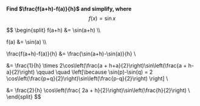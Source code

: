 **Find $\frac{f(a+h)-f(a)}{h}$ and simplify, where** $$f(x)=\sin x$$

$$
\begin{split}
   f(a+h) &= \sin(a+h) \\\\

   f(a) &= \sin(a) \\\\


   \frac{f(a+h)-f(a)}{h} &= \frac{\sin(a+h)-\sin(a)}{h} \\
   
   &= \frac{1}{h} \times 2\cos\left(\frac{a + h+a}{2}\right)\sin\left(\frac{a + h-a}{2}\right) \qquad \quad \left[\because \sin(p)-\sin(q) = 2 \cos\left(\frac{p+q}{2}\right)\sin\left(\frac{p-q}{2}\right) \right] \\
   
   &= \frac{2}{h} \cos\left(\frac{ 2a + h}{2}\right)\sin\left(\frac{h}{2}\right) \\
\end{split}
$$